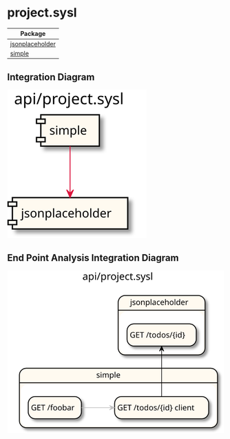


# project.sysl

| Package |
----|
[jsonplaceholder](jsonplaceholder/README.md)|
[simple](simple/README.md)|

## Integration Diagram
<img src="integration.svg">

## End Point Analysis Integration Diagram
<img src="integrationepa.svg">

